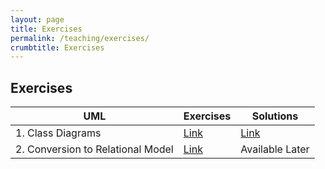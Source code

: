 ```yaml
---
layout: page
title: Exercises
permalink: /teaching/exercises/
crumbtitle: Exercises
---
```


## Exercises



| UML                               | Exercises                                                 | Solutions                              |
| --------------------------------- | --------------------------------------------------------- | -------------------------------------- |
| 1. Class Diagrams                 | [Link](/teaching/exercises/uml/class/)                    | [Link](/teaching/solutions/uml/class/) |
| 2. Conversion to Relational Model | [Link](/teaching/exercises/uml/conversion_to_relational/) | Available Later                        |

